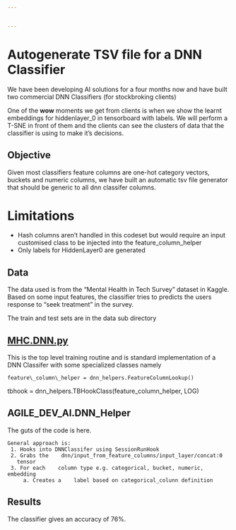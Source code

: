 ```yaml
---


---
```


<h1 id="autogenerate-tsv-file-for-a-dnn-classifier">Autogenerate TSV file for a DNN Classifier</h1>
<p>We have been developing AI solutions for a four months now and have built two commercial DNN Classifiers (for stockbroking clients)</p>
<p>One of the <strong>wow</strong> moments we get from clients is when we show the learnt embeddings for hiddenlayer_0 in tensorboard with labels.  We will perform a T-SNE in front of them and the clients can see the clusters of data that the classifier is using to make it’s decisions.</p>
<h2 id="objective">Objective</h2>
<p>Given most classifiers feature columns are one-hot category vectors, buckets and numeric columns, we have built an automatic tsv file generator that should be generic to all dnn classifer columns.</p>
<h1 id="limitations">Limitations</h1>
<ul>
<li>Hash columns aren’t handled in this codeset but would require an input<br>
customised class to be injected into the feature_column_helper</li>
<li>Only labels for HiddenLayer0     are    generated</li>
</ul>
<h2 id="data">Data</h2>
<p>The data used is from the “Mental Health in Tech Survey” dataset in Kaggle. Based on some input features,  the classifier tries to predicts the users response to “seek treatment” in the survey.</p>
<p>The train and test sets are in the data sub directory</p>
<h2 id="mhc.dnn.py"><a href="http://MHC.DNN.py">MHC.DNN.py</a></h2>
<p>This is the top level training routine and is standard implementation of a DNN Classifer with some specialized classes namely</p>
<pre><code>feature\_column\_helper = dnn_helpers.FeatureColumnLookup()  
</code></pre>
<p>tbhook = dnn_helpers.TBHookClass(feature_column_helper, LOG)</p>
<h2 id="agile_dev_ai.dnn_helper">AGILE_DEV_AI.DNN_Helper</h2>
<p>The guts of the code is here.</p>
<pre><code>General approach is:
 1. Hooks into DNNClassifer using SessionRunHook
 2. Grabs the    dnn/input_from_feature_columns/input_layer/concat:0
   tensor
 3. For each    column type e.g. categorical, bucket, numeric, embedding
	 a. Creates a    label based on categorical_colunn definition
</code></pre>
<h2 id="results">Results</h2>
<p>The classifier gives an accuracy of 76%.</p>

